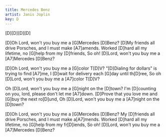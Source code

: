 ```yaml
---
title: Mercedes Benz
artist: Janis Joplin
key: D
---
```

[D][D][D][D]

[D]Oh Lord, won't you buy me a [G]Mercedes [D]Benz?
[D]My friends all drive Porsches, and I must make [A7]amends.
Worked [D]hard all my lifetime, no [G]help from my [D]friends,
So oh! [D]Lord, won't you buy me a [A7]Mercedes [D]Benz?

[D]Oh Lord, won't you buy me a [G]color T[D]V?
"[D]Dialing for dollars" is trying to find [A7]me,
I [D]wait for delivery each [G]day until th[D]ree,
So oh [D]Lord, won't you buy me a [A7]color T[D]V?

Oh [D]Lord, won't you buy me a [G]night on the [D]town?
I'm [D]counting on you, lord, please don't let me [A7]down.
[D]Prove that you love me and [G]buy the next ro[D]und,
Oh [D]Lord, won't you buy me a [A7]night on the [D]town?

[D]Oh Lord, won't you buy me a [G]Mercedes [D]Benz?
My [D]friends all drive Porsches, and I must make a[A7]mends.
Worked [D]hard all my lifetime, no [G]help from my fr[D]iends,
So oh! [D]Lord, won't you buy me a [A7]Mercedes [D]Benz?